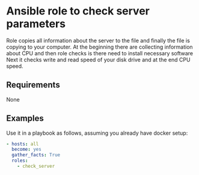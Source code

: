 Ansible role to check server parameters
=====================================================

Role copies all information about the server to the file
and finally the file is copying to your computer. At the
beginning there are collecting information about CPU and
then role checks is there need to install necessary software
Next it checks write and read speed of your disk drive and
at the end CPU speed.

Requirements
------------

None

Examples
--------

Use it in a playbook as follows, assuming you already have docker setup:
```yaml
- hosts: all
  become: yes
  gather_facts: True
  roles:
    - check_server
```
